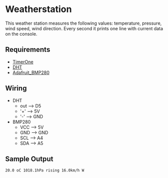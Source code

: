 # Weatherstation
This weather station measures the following values: temperature, pressure, wind speed, wind direction. Every second it prints one line with current data on the console.

## Requirements
* [TimerOne](https://github.com/PaulStoffregen/TimerOne)
* [DHT](https://github.com/adafruit/DHT-sensor-library)
* [Adafruit_BMP280](https://github.com/adafruit/Adafruit_BMP280_Library)

## Wiring
* DHT 
   * out --> D5
   * '+' --> 5V
   * '-' --> GND
* BMP280
   * VCC --> 5V
   * GND --> GND
   * SCL --> A4
   * SDA --> A5

## Sample Output
```20.0 oC 1018.1hPa rising 16.0km/h W```
